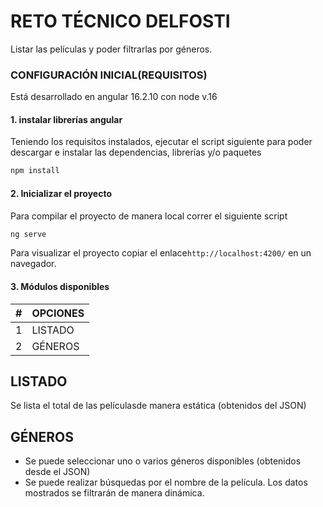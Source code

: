 # RETO TÉCNICO DELFOSTI
Listar las películas y poder filtrarlas por géneros.
### CONFIGURACIÓN INICIAL(REQUISITOS)
Está desarrollado en angular 16.2.10 con node v.16

#### 1.	instalar librerías angular
Teniendo los requisitos instalados, ejecutar el script siguiente para poder descargar e instalar las dependencias, librerías y/o paquetes
```bash
npm install
```

#### 2.	Inicializar el proyecto
Para compilar el proyecto de manera local correr el siguiente script
```bash
ng serve
```
Para visualizar el proyecto copiar el enlace`http://localhost:4200/` en un navegador.

#### 3.	Módulos disponibles
| # | OPCIONES |
| ------ | -------- |
| 1 | LISTADO |
| 2 | GÉNEROS |

## LISTADO
Se lista el total de las películasde manera estática (obtenidos del JSON)

## GÉNEROS
- Se puede seleccionar uno o varios géneros disponibles (obtenidos desde el JSON)
- Se puede realizar búsquedas por el nombre de la película. Los datos mostrados se filtrarán de manera dinámica.
